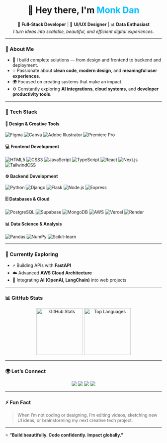 <!-- 🧠 MONK DAN | Full-Stack Developer & Designer -->

<h1 align="center">👋 Hey there, I'm <span style="color:#00bfff;">Monk Dan</span></h1>

<p align="center">
  🚀 <b>Full-Stack Developer</b> | 🎨 <b>UI/UX Designer</b> | 📊 <b>Data Enthusiast</b><br>
  <i>I turn ideas into scalable, beautiful, and efficient digital experiences.</i>
</p>

---

### 💫 About Me  

- 🧩 I build complete solutions — from design and frontend to backend and deployment.  
- 💡 Passionate about **clean code**, **modern design**, and **meaningful user experiences**.  
- 🌍 Focused on creating systems that make an impact.  
- ⚙️ Constantly exploring **AI integrations**, **cloud systems**, and **developer productivity tools**.  

---

### 🧰 Tech Stack  

#### 🎨 **Design & Creative Tools**
![Figma](https://img.shields.io/badge/Figma-%23F24E1E.svg?style=for-the-badge&logo=figma&logoColor=white)
![Canva](https://img.shields.io/badge/Canva-%2300C4CC.svg?style=for-the-badge&logo=Canva&logoColor=white)
![Adobe Illustrator](https://img.shields.io/badge/Illustrator-%23FF9A00.svg?style=for-the-badge&logo=adobeillustrator&logoColor=white)
![Premiere Pro](https://img.shields.io/badge/Premiere%20Pro-%239999FF.svg?style=for-the-badge&logo=adobepremierepro&logoColor=white)

#### 💻 **Frontend Development**
![HTML5](https://img.shields.io/badge/HTML5-%23E34F26.svg?style=for-the-badge&logo=html5&logoColor=white)
![CSS3](https://img.shields.io/badge/CSS3-%231572B6.svg?style=for-the-badge&logo=css3&logoColor=white)
![JavaScript](https://img.shields.io/badge/JavaScript-%23F7DF1E.svg?style=for-the-badge&logo=javascript&logoColor=black)
![TypeScript](https://img.shields.io/badge/TypeScript-%23007ACC.svg?style=for-the-badge&logo=typescript&logoColor=white)
![React](https://img.shields.io/badge/React-%2361DAFB.svg?style=for-the-badge&logo=react&logoColor=black)
![Next.js](https://img.shields.io/badge/Next.js-%23000000.svg?style=for-the-badge&logo=next.js&logoColor=white)
![TailwindCSS](https://img.shields.io/badge/TailwindCSS-%2306B6D4.svg?style=for-the-badge&logo=tailwindcss&logoColor=white)

#### ⚙️ **Backend Development**
![Python](https://img.shields.io/badge/Python-%233776AB.svg?style=for-the-badge&logo=python&logoColor=white)
![Django](https://img.shields.io/badge/Django-%23092E20.svg?style=for-the-badge&logo=django&logoColor=white)
![Flask](https://img.shields.io/badge/Flask-%23000.svg?style=for-the-badge&logo=flask&logoColor=white)
![Node.js](https://img.shields.io/badge/Node.js-%23339933.svg?style=for-the-badge&logo=node.js&logoColor=white)
![Express](https://img.shields.io/badge/Express.js-%23000000.svg?style=for-the-badge&logo=express&logoColor=white)

#### 🗄️ **Databases & Cloud**
![PostgreSQL](https://img.shields.io/badge/PostgreSQL-%23336791.svg?style=for-the-badge&logo=postgresql&logoColor=white)
![Supabase](https://img.shields.io/badge/Supabase-%233ECF8E.svg?style=for-the-badge&logo=supabase&logoColor=white)
![MongoDB](https://img.shields.io/badge/MongoDB-%2347A248.svg?style=for-the-badge&logo=mongodb&logoColor=white)
![AWS](https://img.shields.io/badge/AWS-%23FF9900.svg?style=for-the-badge&logo=amazon-aws&logoColor=white)
![Vercel](https://img.shields.io/badge/Vercel-%23000000.svg?style=for-the-badge&logo=vercel&logoColor=white)
![Render](https://img.shields.io/badge/Render-%2346E3B7.svg?style=for-the-badge&logo=render&logoColor=white)

#### 📊 **Data Science & Analysis**
![Pandas](https://img.shields.io/badge/Pandas-%23150458.svg?style=for-the-badge&logo=pandas&logoColor=white)
![NumPy](https://img.shields.io/badge/NumPy-%23013243.svg?style=for-the-badge&logo=numpy&logoColor=white)
![Scikit-learn](https://img.shields.io/badge/Scikit--learn-%23F7931E.svg?style=for-the-badge&logo=scikitlearn&logoColor=white)

---

### 🚧 Currently Exploring
- ⚡ Building APIs with **FastAPI**
- ☁️ Advanced **AWS Cloud Architecture**
- 🧠 Integrating **AI (OpenAI, LangChain)** into web projects

---

### 📊 GitHub Stats  

<p align="center">
  <img src="https://github-readme-stats.vercel.app/api?username=monkdan&show_icons=true&theme=tokyonight" alt="GitHub Stats" height="150"/>
  <img src="https://github-readme-stats.vercel.app/api/top-langs/?username=monkdan&layout=compact&theme=tokyonight" alt="Top Languages" height="150"/>
</p>

---

### 🌍 Let’s Connect  

<p align="center">
  <a href="https://obaedanford.netlify.com"><img src="https://img.shields.io/badge/Portfolio-%23000000.svg?style=for-the-badge&logo=vercel&logoColor=white"></a>
  <a href="https://linkedin.com/in/yourusername"><img src="https://img.shields.io/badge/LinkedIn-%230077B5.svg?style=for-the-badge&logo=linkedin&logoColor=white"></a>
  <a href="https://twitter.com/yourusername"><img src="https://img.shields.io/badge/Twitter-%231DA1F2.svg?style=for-the-badge&logo=twitter&logoColor=white"></a>
  <a href="mailto:danford.obae01@gmail.com"><img src="https://img.shields.io/badge/Email-%23D14836.svg?style=for-the-badge&logo=gmail&logoColor=white"></a>
</p>

---

### ⚡ Fun Fact  
> When I’m not coding or designing, I’m editing videos, sketching new UI ideas, or brainstorming my next creative tech project.

---

⭐ **“Build beautifully. Code confidently. Impact globally.”**